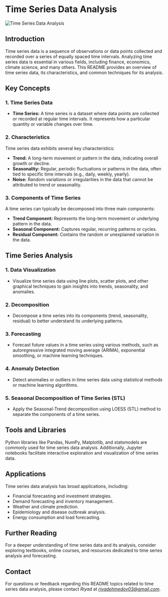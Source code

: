 # Time Series Data Analysis

![Time Series Data Analysis](https://miro.medium.com/v2/resize:fit:1400/0*wgaeyET-jiVKXF4d)

## Introduction
Time series data is a sequence of observations or data points collected and recorded over a series of equally spaced time intervals. Analyzing time series data is essential in various fields, including finance, economics, climate science, and many others. This README provides an overview of time series data, its characteristics, and common techniques for its analysis.

## Key Concepts

### 1. Time Series Data
- **Time Series:** A time series is a dataset where data points are collected or recorded at regular time intervals. It represents how a particular quantity or variable changes over time.

### 2. Characteristics
Time series data exhibits several key characteristics:
- **Trend:** A long-term movement or pattern in the data, indicating overall growth or decline.
- **Seasonality:** Regular, periodic fluctuations or patterns in the data, often tied to specific time intervals (e.g., daily, weekly, yearly).
- **Noise:** Random variations or irregularities in the data that cannot be attributed to trend or seasonality.

### 3. Components of Time Series
A time series can typically be decomposed into three main components:
- **Trend Component:** Represents the long-term movement or underlying pattern in the data.
- **Seasonal Component:** Captures regular, recurring patterns or cycles.
- **Residual Component:** Contains the random or unexplained variation in the data.

## Time Series Analysis

### 1. Data Visualization
- Visualize time series data using line plots, scatter plots, and other graphical techniques to gain insights into trends, seasonality, and anomalies.

### 2. Decomposition
- Decompose a time series into its components (trend, seasonality, residual) to better understand its underlying patterns.

### 3. Forecasting
- Forecast future values in a time series using various methods, such as autoregressive integrated moving average (ARIMA), exponential smoothing, or machine learning techniques.

### 4. Anomaly Detection
- Detect anomalies or outliers in time series data using statistical methods or machine learning algorithms.

### 5. Seasonal Decomposition of Time Series (STL)
- Apply the Seasonal-Trend decomposition using LOESS (STL) method to separate the components of a time series.

## Tools and Libraries
Python libraries like Pandas, NumPy, Matplotlib, and statsmodels are commonly used for time series data analysis. Additionally, Jupyter notebooks facilitate interactive exploration and visualization of time series data.

## Applications
Time series data analysis has broad applications, including:
- Financial forecasting and investment strategies.
- Demand forecasting and inventory management.
- Weather and climate prediction.
- Epidemiology and disease outbreak analysis.
- Energy consumption and load forecasting.

## Further Reading
For a deeper understanding of time series data and its analysis, consider exploring textbooks, online courses, and resources dedicated to time series analysis and forecasting.

## Contact

For questions or feedback regarding this README topics related to time series data analysis, please contact *Riyad* at *riyadehmedov03@gmail.com*.